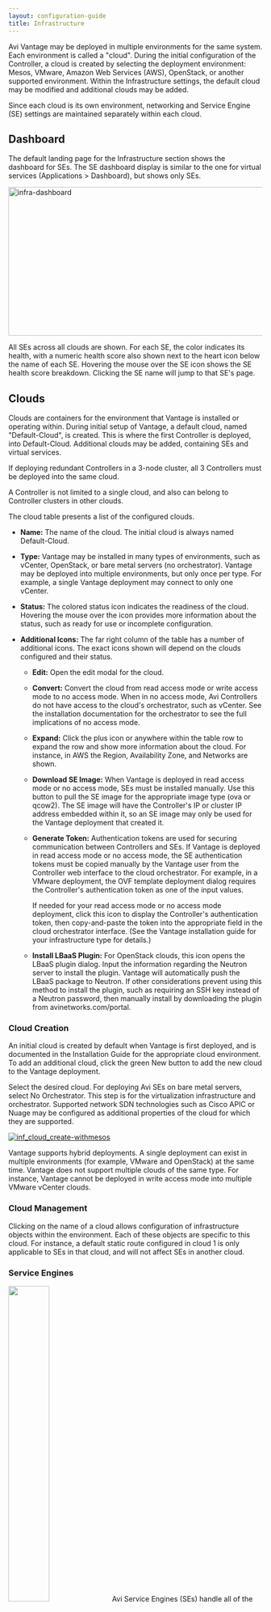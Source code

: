 ```yaml
---
layout: configuration-guide
title: Infrastructure
---
```


Avi Vantage may be deployed in multiple environments for the same system. Each environment is called a "cloud". During the initial configuration of the Controller, a cloud is created by selecting the deployment environment: Mesos, VMware, Amazon Web Services (AWS), OpenStack, or another supported environment. Within the Infrastructure settings, the default cloud may be modified and additional clouds may be added.

Since each cloud is its own environment, networking and Service Engine (SE) settings are maintained separately within each cloud.

## Dashboard

The default landing page for the Infrastructure section shows the dashboard for SEs. The SE dashboard display is similar to the one for virtual services (Applications > Dashboard), but shows only SEs.

<a href="img/infra-dashboard-1.png" rel="attachment wp-att-5194"><img src="img/infra-dashboard-1.png" alt="infra-dashboard" width="919" height="294" class="alignnone size-full wp-image-5194" /></a>

All SEs across all clouds are shown. For each SE, the color indicates its health, with a numeric health score also shown next to the heart icon below the name of each SE. Hovering the mouse over the SE icon shows the SE health score breakdown. Clicking the SE name will jump to that SE's page.

## Clouds

Clouds are containers for the environment that Vantage is installed or operating within. During initial setup of Vantage, a default cloud, named "Default-Cloud", is created. This is where the first Controller is deployed, into Default-Cloud. Additional clouds may be added, containing SEs and virtual services.

If deploying redundant Controllers in a 3-node cluster, all 3 Controllers must be deployed into the same cloud.

A Controller is not limited to a single cloud, and also can belong to Controller clusters in other clouds.

The cloud table presents a list of the configured clouds.

*   **Name:** The name of the cloud. The initial cloud is always named Default-Cloud.

*   **Type:** Vantage may be installed in many types of environments, such as vCenter, OpenStack, or bare metal servers (no orchestrator). Vantage may be deployed into multiple environments, but only once per type. For example, a single Vantage deployment may connect to only one vCenter.

*   **Status:** The colored status icon indicates the readiness of the cloud. Hovering the mouse over the icon provides more information about the status, such as ready for use or incomplete configuration.

*   **Additional Icons:** The far right column of the table has a number of additional icons. The exact icons shown will depend on the clouds configured and their status.
    
    *   **Edit:** Open the edit modal for the cloud.
    
    *   **Convert:** Convert the cloud from read access mode or write access mode to no access mode. When in no access mode, Avi Controllers do not have access to the cloud's orchestrator, such as vCenter. See the installation documentation for the orchestrator to see the full implications of no access mode.
    
    *   **Expand:** Click the plus icon or anywhere within the table row to expand the row and show more information about the cloud. For instance, in AWS the Region, Availability Zone, and Networks are shown.
    
    *   **Download SE Image:** When Vantage is deployed in read access mode or no access mode, SEs must be installed manually. Use this button to pull the SE image for the appropriate image type (ova or qcow2). The SE image will have the Controller's IP or cluster IP address embedded within it, so an SE image may only be used for the Vantage deployment that created it.
    
    *   **Generate Token:** Authentication tokens are used for securing communication between Controllers and SEs. If Vantage is deployed in read access mode or no access mode, the SE authentication tokens must be copied manually by the Vantage user from the Controller web interface to the cloud orchestrator. For example, in a VMware deployment, the OVF template deployment dialog requires the Controller's authentication token as one of the input values.
        
        If needed for your read access mode or no access mode deployment, click this icon to display the Controller's authentication token, then copy-and-paste the token into the appropriate field in the cloud orchestrator interface. (See the Vantage installation guide for your infrastructure type for details.)
    
    *   **Install LBaaS Plugin:** For OpenStack clouds, this icon opens the LBaaS plugin dialog. Input the information regarding the Neutron server to install the plugin. Vantage will automatically push the LBaaS package to Neutron. If other considerations prevent using this method to install the plugin, such as requiring an SSH key instead of a Neutron password, then manually install by downloading the plugin from avinetworks.com/portal.

### Cloud Creation

An initial cloud is created by default when Vantage is first deployed, and is documented in the Installation Guide for the appropriate cloud environment. To add an additional cloud, click the green New button to add the new cloud to the Vantage deployment.

Select the desired cloud. For deploying Avi SEs on bare metal servers, select No Orchestrator. This step is for the virtualization infrastructure and orchestrator. Supported network SDN technologies such as Cisco APIC or Nuage may be configured as additional properties of the cloud for which they are supported.

<a href="img/inf_cloud_create-withmesos.jpg" rel="attachment wp-att-4542"><img src="img/inf_cloud_create-withmesos.jpg" alt="inf_cloud_create-withmesos" class="alignnone size-full wp-image-4542" /></a>

Vantage supports hybrid deployments. A single deployment can exist in multiple environments (for example, VMware and OpenStack) at the same time. Vantage does not support multiple clouds of the same type. For instance, Vantage cannot be deployed in write access mode into multiple VMware vCenter clouds.

### Cloud Management

Clicking on the name of a cloud allows configuration of infrastructure objects within the environment. Each of these objects are specific to this cloud. For instance, a default static route configured in cloud 1 is only applicable to SEs in that cloud, and will not affect SEs in another cloud.

### Service Engines

<img src="img/architecture_2-1.jpg" height="40%" width="40%" class="alignright" /> Avi Service Engines (SEs) handle all of the data plane operations within Vantage. SEs host the virtual services and require either direct or routable access to all client and server networks a virtual service touches.

A typical Vantage deployment may have many SEs for various purposes, such as redundancy, scalability, and accommodating large numbers of applications being served. SEs are always grouped within the context of a SE group, which provides settings for high availability, scalability, and potentially resource isolation for tenants.

*   [Service Engines Page ›][1]

*   [Service Engine Quick Info Popup ›][2]

*   [Create a Service Engine ›][3]

*   [Delete a Service Engine ›][4]

<a name="service-envgines"></a>

#### Service Engines Page

The Service Engines page lists the SEs that are currently configured in Vantage.

<a href="img/se-list.png" rel="attachment wp-att-5168"><img src="img/se-list.png" alt="se-list" width="919" height="434" class="alignnone size-full wp-image-5168" /></a>

To display the SE list for a cloud, select Infrastructure > Clouds, click on a cloud name, and click Service Engines.

This page includes the following functions:

*   **Search:** Search through the list of object names.

*   **Edit:** Opens the Edit Service Engine popup.

This page contains the following information for each SE in the selected cloud:

*   **Name:** Lists the name of each SE. Clicking the name of an SE opens the Analytics tab of the Service Engine Details page.

*   **Health:** Provides both a numeric health score from 1-100 and a color-coded status to provide quick information about the health of the SE.
    
    *   Hovering the cursor over the score opens the Health Score popup for the SE.
    
    *   The View Health link at the bottom of the popup opens the Health tab of the Service Engine Details page.
    
    *   Clicking within the Health Score opens the Analytics tab of the Service Engine Details page.

> **Note:** Clicking on blank space in the Service Engine row will expand the row to show the list of virtual services assigned this this SE.

<a name="service-engine-details"></a>

#### Service Engines Details Page

The Service Engine Details page shows information about the currently selected SE.

<a href="img/se-details-drilleddown.png" rel="attachment wp-att-5178"><img src="img/se-details-drilleddown.png" alt="se-details-drilleddown" width="921" height="709" class="alignnone size-full wp-image-5178" /></a>

This page contains the following popup and tabs:

*   [Quick Info Popup ›][5]

*   [Analytics Tab ›][6]

*   [Health Tab ›][7]

*   [Events Tab ›][8]

*   [Alerts Tab ›][9]

<a name="quickinfo-popup"></a>

#### Service Engine Quick Info

Hovering over or clicking the name of the SE in the top left corner of the Service Engine Details page opens the Service Engine Info popup for that SE.

<a href="img/se-details-hoverover.png" rel="attachment wp-att-5171"><img src="img/se-details-hoverover.png" alt="se-details-hoverover" width="360" height="426" class="alignnone size-full wp-image-5171" /></a>

This popup provides the following information for the SE:

*   **Management IP:** IP address the SE uses to communicate with the Controller.

*   **Uptime:** The amount of time in days and hours that the SE has been either active or down.

*   **Management Interface:** Network interface being used to allow the SE to communicate with the Controller. This address is reserved for management, and is not used for data plane or load balanced traffic. If management and data plane traffic will share the same network, they will still use two separate network interfaces and IP addresses.

*   **Management Network:** Network used by the SE to communicate with the Controller. This may be the same network as one of the data networks used for load balancing. Best practice is to utilize a separate, dedicated network for control plane communications.

*   **Service Engine group:** SE group that this SE belongs to. If you did not create an SE group, or the virtual service was not assigned to a unique SE group, then a new SE will default to the Default SE group.

*   **Physical Host:** IP address of the physical server hosting the virtual machine on which the SE is running.

*   **System Memory:** Amount of used versus available memory. Memory utilization should not exceed 90% for an extended period of time.

*   **Disk Usage:** Percentage of allocated storage space being used by the SE. By default, an SE will be allocated 10 GB of storage. As the storage becomes full, logs may be purged prior to indexing. Adding more storage to a SE allows a greater volume of logs to be stored.

*   **Number of CPUs:** Number of virtual CPU cores allocated to the SE. An idle SE will still consume some CPU as it is running normal housekeeping processes. An SE should not exceed 90% for an extended period of time as it may introduce latency in client transactions.

<a name="analytics-tab"></a>

#### Service Engine Analytics

The Analytics tab presents information about various performance metrics over the time period selected.

##### Service Engine Analytics: Metrics

The following metrics are available for SEs:

<img src="img/infra-se-metric1.jpg" class="alignright" style="margin: 10px 0 10px 10px" />

*   **Throughput:** Total bandwidth flowing through the SE for all virtual services being hosted by that SE. This includes the bandwidth flowing in and out of the SE between the client and the virtual service, and the traffic between the SE and the servers. Thus, an SE may report approximately double the throughput of its virtual services.

<img src="img/infra-se-metric2.jpg" class="alignright" style="margin: 10px 0 10px 10px" />

*   **CPU Usage:** Displays the utilization of the CPUs allocated to the SE. The total number of CPUs appears in the Service Engine Quick Info Popup. Under normal conditions, CPU usage should not regularly exceed 90%, as this may cause latency in the virtual services and disrupt the client experience. The CPU Usage metric tile shows a horizontal bar indicating current usage, with a red line at the right to indicate how close the SE is to pushing the limits of its available CPU capacity.
    
    You may indirectly control or improve CPU usage by taking actions, such as:
    
    *   **Configuration:** Changing the configuration of virtual services, such as changing SSL or compression settings, will impact the CPU usage.
    
    *   **CPU Allocation:** Allocating more vCPUs per SE. The default setting is two vCPUs per SE. Increasing this number is particularly useful for tasks such as SSL termination or compression which heavily consume CPU resources. The setting for the number of vCPUs assigned to an SE is in the SE group.
    
    *   **Scale Out:** Reduce the CPU load by scaling this SE's virtual services across additional SEs, which will increase the total capacity and reduce the load on this SE. The high availability setting of the SE group dictates when a virtual service should be scaled out across additional SEs or simply migrated away from a busy SE.
    
    *   **CPU Reservation:** By default, CPUs resource is not reserved in a VMware deployment. Within vCenter, you may enable reservation for the SE's virtual machine, which guarantees that other virtual machines sharing the same physical host server will not be able to borrow or compete for CPU resources. This setting may be changed in the SE group properties. Changes will take effect for new SEs only. To make this change for existing SEs, it must be manually changed within vCenter. Refer to your VMware documentation.

<img src="img/infra-se-metric3.jpg" class="alignright" style="margin: 10px 0 10px 10px" />

*   **Interface Throughput:** Shows the combined throughput for all network interfaces utilized by this SE. Throughput is measured as both client and server side of any virtual services, plus the management traffic between the SE and the Controllers.

<img src="img/infra-se-metric4.jpg" class="alignright" style="margin: 10px 0 10px 10px" />

*   **Virtual Service Throughput:** Shows the combined throughput for all network interfaces utilized by this SE. Throughput is measured as both client and server side of any virtual services, plus the management traffic between the SE and the Controllers.

##### Service Engine Analytics: Chart Pane

The main chart pane in the middle of the Analytics tab displays a detailed historical chart of the selected Metric tile for the current virtual service, pool, or SE.

*   Hovering the mouse over any point in the chart will display the results for that selected time in a popup window.

*   Clicking within the chart will freeze the popup at that point in time. This may be useful when the chart is scrolling as the display updates over time.

*   Clicking again will unfreeze the highlighted point in time.

![][10]

Many charts contain radio buttons in the top right that allow you to customize which data should be excluded from the chart. For example, if the End to End Timing chart is heavily skewed by one very large metric, then deselecting that metric by clearing the appropriate radio button will re-factor the chart based on the remaining metrics shown. This may change the value of the vertical Y-axis.

Some charts also contain overlay items, which will appear as color-coded icons along the bottom of the chart.

##### Service Engine Analytics: Overlays Pane

The overlays pane allows you to overlay icons signifying important events within the timeline of the chart pane. This feature helps you correlate anomalies, alerts, configuration changes, and system events with changes in traffic patterns.

![][11]

Within the overlays pane:

*   Each overlay type displays the number of entries for the selected time period.

*   Clicking an overlay button toggles that overlay's icons in the chart pane. The button lists the number of instances (if any) of that event type within the selected time period.

*   Selecting an overlay button displays the icon for the selected event type along the bottom of the chart pane. Multiple overlay icon types may overlap. Clicking the overlay type's icon in the chart pane will bring up additional data below the Overlay Items bar. The following overlay types are available:
    
    *   **Anomalies:** Display anomalous traffic events, such as a spike in server response time, along with corresponding metrics collected during that time period.
    
    *   **Alerts:** Display alerts, which are filtered system-level events that have been deemed important enough to notify an administrator.
    
    *   **Config Events:** Display configuration events, which track configuration changes made to Vantage by either an administrator or an automated process.
    
    *   **System Events:** Display system events, which are raw data points or metrics of interest. System events can be noisy, and are best used by alerts which filter and classify these raw events by severity.

##### SE Analytics: Anomalies Overlay

The Anomalies overlay displays periods during which traffic behavior was considered abnormal based on recent historical moving averages. Changing the time interval will provide greater granularity and potentially show more anomalies. Clicking the Anomalies Overlay button displays yellow anomaly icons in the chart pane, which can scroll down to view additional information related to that anomaly. During times of anomalous traffic, Vantage records any metrics that have deviated from the norm, which may provide hints as to the root cause of the anomaly.

> Note: An anomaly is defined as a metric that has a deviation of 4 sigma or greater across the moving average of the chart.
> 
> Note: Anomalies are not recorded or displayed in the real time mode.

These metrics are defined as follows:

![][12]

*   **Timestamp:** Date and time when the anomaly was detected. This may either span the full duration of the anomaly, or merely be near the same time window.

*   **Type:** The specific metric deviating from the norm during the anomaly period. To be included, the metric deviation must be greater than 4 sigma. Numerous types of metrics, such as CPU utilization, bandwidth, or disk I/O may trigger anomalous events.

*   **Entity:** Name of the specific object that is reporting this metric.

*   **Entity Type:** Type of entity that caused the anomaly. This may be one of the following:
    
    *   Virtual Machine (server); these metrics require Vantage to be configured for either read or write access to the virtualization orchestrator such as vCenter or OpenStack. In the example above, CPU utilization of the two servers was learned by querying vCenter.
    
    *   Virtual service
    
    *   SE

*   **Time Series:** Thumbnail historical graph for the selected metric, including the most current value for the metric which will be data on the far right. Moving the mouse over the chart pane will show the value of the metric for the selected time. Use this to compare the normal, current, and anomaly time periods.

*   **Deviation:** Change or deviation from the moving average, either higher or lower. The time window for the moving average depends on the time series selected for the Analytics tab.

##### SE Analytics: Alerts Overlay

The Alerts overlay displays the results of any events that meet the filtering criteria defined in the Alerts tab. Alerts notify administrators about important information or changes to a site that may require immediate attention.

Alerts may be transitory, meaning they may expire after a defined period of time. For instance, Vantage may generate an alert if a server is down and then allow that alert to expire after a specified time period once the server comes back online. The original event remains available for later troubleshooting purposes.

Clicking the Alerts icon in the Overlay Items bar displays any red Alerts icons in the chart Pane. Selecting one of these chart alerts will bring up additional information below the Overlay Items bar, which will show the following information:

![][13]

*   **Timestamp:** Date and time when the Alert occurred.

*   **Resource Name:** Name of the object that is reporting the Alert.

*   **Level:** Severity of the Alert. You can use the priority level to determine whether additional notifications should occur, such as sending an email to administrators or sending a log to Syslog servers. The level may be one of the following:
    
    *   **High:** Red
    
    *   **Medium:** Yellow
    
    *   **Low:** Blue

*   **Summary:** Brief description of the event.

*   **Actions:**
    
    *   **Dismiss** the Alert with the red X to remove it from both the list shown and the Alert icon the chart pane. Dismissing an Alert here is the same as dismissing it via the bell icon at the top of the screen next to the Health Score, or dismissing it via the Alerts tab.
    
    *   **Edit** the Alert filter to make Vantage more or less sensitive to generating new [alerts][14].

*   **Expand/Contract:** Clicking the plus (+) or minus sign (-) for an Alert opens and closes a sub-table showing more detail about the Alert. This will typically show the original events that triggered the alert.

##### SE Analytics: Config Events Overlay

The Config Events overlay displays configuration events, such as changing the Vantage configuration by adding, deleting, or modifying a pool, virtual service, or SE, or an object related to the object being inspected. If traffic dropped off at precisely 10:00 a.m., and at that time an administrator made a change to the virtual services security settings, there's a good chance the cause of the change in traffic was due to the (mis)configuration.

![][15]

Clicking the Config Events icon in the Overlay Items bar displays any blue Config Event icons in the chart pane. Selecting one of these chart alerts will bring up additional information below the Overlay Items bar, which will show the following information:

*   **Timestamp:** Date and time when the configuration change occurred.

*   **Event Type:** Always be scoped to *Configuration* event types.

*   **Resource Name:** Name of the object that has been modified.

*   **Event Code:** There are three event codes:
    
    *   CONFIG_CREATE
    
    *   CONFIG_UPDATE
    
    *   CONFIG_DELETE

*   **Description:** Brief description of the event.

*   **Expand/Contract:** Clicking the plus (+) or minus sign (-) for a configuration event either expands or contracts a sub-table showing more detail about the event. When expanded, this shows a difference comparison of the previous configuration versus the new configuration, as follows:
    
    *   Additions to the configuration, such as adding a health monitor, will be highlighted in green in the new configuration.
    
    *   Removing a setting will be highlighted in red in the previous configuration.
    
    *   Changing an existing setting will be highlighted in yellow in both the previous and new configurations.

##### SE Analytics: System Events Overlay

This overlay displays System Events relevant to the current object, such as a server changing status from up to down or the health score of a virtual service changing from 50 to 100.

Clicking the System Events icon in the Overlay Items bar displays any purple System Event icons in the chart pane. Select a system event icon in the chart pane to bring up more information below the Overlay Items bar.

*   **Timestamp:** Date and time when the system even occurred.

*   **Event Type:** This will always be System.

*   **Resource Name:** Name of the object that triggered the event.

*   **Event Code:** High-level definition of the event, such as VS_Health_Change or VS_Up.

*   **Description:** Brief description of the system event.

*   **Expand/Contract:** Clicking the plus (+) or minus sign (-) for a system event expands or contracts that system event to show more information.

<a name="health-tab"></a>

#### Service Engine Health

The health score of an on object is comprised from the following scores:

*   **Performance:** Performance score (1-100) for the selected item. A score of 100 is ideal, meaning clients are not receiving errors and connections or requests are quickly returned.

*   **Resource Penalty:** Any penalty assessed because of resource availability issues is assigned a score, which is then subtracted from the Performance score. A score of 0 is ideal, meaning there are no obvious resource constraints on Vantage or virtualization orchestrator connected servers.

*   **Anomaly Penalty:** Any penalty assessed because of anomalous events is assigned a score, which is then subtracted from the Performance score. An ideal score is 0, which means Vantage has not seen recent anomalous traffic patterns that may imply future risk to the site.

*   **Health Score:** The final health score for the selected item equals the Performance Score minus the Resource and Anomaly Penalty scores.

The sidebar tiles show the scores of each of the three subcomponents of the health score, plus the total score. To determine why an object such as a virtual service has a low health score, select one of the first three tiles that is showing a subpar score.

This will bring up additional sub-components for the top level metric, such as pools, connection Apdex, Response Apdex, or others. Again, select the tile that is showing the worst score. Some tiles may have additional information shown in the main chart section that requires scrolling down to view. Clicking on a tile for another object such as a pool or SE will jump to the Insights page for that object.

The chart pane of the tab shows a detailed graph of the selected score:

*   Clicking any of the summary Metrics tiles on the sidebar displays the detailed version of that graph in the chart pane of the tab. Additional details may display at the bottom of the tab that show various factors contributing to that score.

*   Hovering your mouse cursor over any of the charts displays the health score for the selected date and time on all graphs.

<a name="events-tab"></a>

#### Service Engine Events

The Events tab presents system-generated events over the time period selected for the SE. System events are applicable to the context in which you are viewing them. For example, when viewing events for a SE, only events that are relevant to that object are displayed.

<a href="img/se-details-events.png" rel="attachment wp-att-5182"><img src="img/se-details-events.png" alt="se-details-events" width="922" height="392" class="alignnone size-full wp-image-5182" /></a>

The top of this tab displays the following items:

*   **Search:** The Search field allows you to filter the events using whole words contained within the individual events.

*   **Refresh:** Clicking Refresh updates the events displayed for the currently-selected time.

*   **Number:** The total number of events being displayed. The date/time range of those events appear beneath the Search field on the left.

*   **Clear Selected:** If filters have been added to the Search field, clicking the Clear Selected (**X**) icon on the right side of the search bar will remove those filters. Each active search filter will also contain an **X** that you can click to remove the specific filter.

*   **Histogram:** The Histogram shows the number of events over the period of time selected. The X-axis is time, while the Y-axis is the number of events during that bar’s period of time.
    
    *   Hovering the cursor over a Histogram bar displays the number of entries represented by that bar, or period of time.
    
    *   Click and drag inside the histogram to refine the date/time period which further filters the events shown. When drilling in on the time in the Histogram, a Zoom to selected link appears above the Histogram. This expands the drilled in time to expand to the width of the Histogram, and also changes the Displaying pull-down menu to Custom. To return to the previously selected time period, use the Display pull-down menu.

The table at the bottom of the **Events** tab displays the events that matched the current time window and any potential filters. The following information appears for each event:

*   **Timestamp:** Date and time the event occurred. Highlighting a section of the histogram allows further filtering of events within a smaller time window.

*   **Event Type:** This may be one of the following:
    
    *   **System:** System events are generated by Vantage to indicate a potential issue or create an informational record, such as VS_Down.
    
    *   **Configuration:** Configuration events track changes to the Vantage configuration. These changes may be made by an administrator (through the CLI, API, or GUI), or by automated policies.

*   **Resource Name:** Name of the object related to the event, such as the pool, virtual service, SE, or Controller.

*   **Event Code:** A short event definition, such as Config_Action or Server_Down.

*   **Description:** A complete event definition. For configuration events, the description will also show the username that made the change.

*   **Expand/Contract:** Clicking the plus (+) or minus sign (-) for an event log either expands or contracts that event log. Clicking the + and – icons in the table header expands and collapses all entries in this tab.

For configuration events, expanding the event displays a difference comparison between the previous and new configurations.

*   New fields will appear highlighted in green in the new configuration

*   Removed fields will appear highlighted in red.

*   Changed fields will show highlighted in yellow.

<a name="alerts-tab"></a>

#### Service Engine Alerts

The Alerts tab displays specified events that have trigger an alert. Alert actions can be configured, and proactive notifications generated via Syslog or email in the Notifications tab of the Administration page. Alerts act as filters that provide notification for prioritized events or combinations of events through various mechanisms such as the Vantage web interface, email, or Syslog. Vantage includes a number of default alerts based on events deemed to be universally important.

The top of this tab shows the following items:

*   **Search:** The Search field allows you to filter the alerts using whole words contained within the individual alerts.

*   **Refresh:** Clicking Refresh updates the alerts displayed for the currently-selected time.

*   **Number:** The total number of alerts being displayed. The date/time range of those alerts appear beneath the Search field on the left.

*   **Dismiss:** Select one or more alerts from the table below then click Dismiss to remove the alert from the list.

> Note: Alerts are transitory, meaning they will eventually and automatically expire. Their intent is to notify an administrator of an issue, rather than being the definitive record for issues. Alerts are based on events, and the parent event will still be in the events record.

The table at the bottom of the Alerts tab displays the following alert details:

![][16]

*   **Timestamp:** Date and time when the alert was triggered. Changing the time interval using the Displaying pull-down menu may potentially show more alerts.

*   **Resource Name:** Name of the object that is the subject of the alert, such as a Server or virtual service.

*   **Level:** Severity level of the alert, which can be High, Medium, or Low. Specific notifications can be set up for the different levels of alerts via the Administration page's Alerts Overlay.

*   **Summary:** Summarized description of the alert.

*   **Action:** Click the appropriate button to act on the alert:
    
    *   **Dismiss:** Clicking the red **X** dismisses the alert and removes it from the list of displayed alerts.
    
    *   **Edit:** Clicking the blue pencil icon opens the Edit Alert Config popup for the alert configuration that triggered this alert. This can include a verbose and customized description of the alert or allow an administrator to alter settings such as the severity of the alert.

*   **Expand/Contract:** Clicking the plus (**+**) or minus sign (**-**) for an event log either expands or contracts that event log to display more information. Clicking the **+** and **–** icon in the table header expands and collapses all entries in this tab

<a name="create-service-engine"></a>

#### Service Engine Create: Write Access Mode Deployments

An Avi Controller that is deployed in write access mode has full write access to the virtualization platform and can automatically deploy new SEs and modify the network configuration of existing SEs. The Controller will place the virtual service on a SE within a cluster and host that has optimal reachability to the servers. In a new Vantage deployment, the first SE will not be created until the first virtual service is created, as this is required to know which server network will be used.

<img src="img/inf_se_creation.jpg" class="alignright" style="margin: 20px 0 10px 10px" /> The health score of a newly created virtual service will appear as gray with an exclamation point while the SE is being created; hovering the mouse over the health score will show the status as Creating. During this time, the Controller copies the SE image file from itself to the host server, sets up virtual machine settings via the virtualization orchestrator, then sets the network adapters and IP addresses required to reach clients and servers. This process may take anywhere from a few seconds to a few minutes, depending on the time it takes to copy the SE image across the network to a physical host. If creation of the SE fails, the Controller will wait for five minutes and then attempt to recreate the SE on a new host.

In an established environment, a new virtual service may use an existing SE and thus be brought up immediately. Preferences for high availability, scalability, and number of virtual services per SE are defined within the SE group settings.

If all virtual services for a SE are deleted and the SE is no longer in use, the Controller will wait 120 minutes before automatically removing the unused SE. This setting may be configured via the SE group properties.

#### Service Engine Create: Read/No Access Mode Deployments

When Vantage is deployed in read access mode or no access mode, Vantage does not have write access to the virtualization infrastructure. In this case, an administrator must manually perform any operations that require write access to the virtualization environment (create and delete SEs and configure network settings).

A new virtual service may be able to use an existing SE, though it may still require an administrator to change the network settings such as adding a new network interface into a port group required for access to servers.

Creating a new SE when the Avi Controller has Read or no access to the virtualization platform is almost identical to the process described in the Installation Guide for your selected virtualization platform, except that:

*   If the data plane network interfaces (those processing load balanced traffic) need to be set to a static IP address, an administrator will need to manually match the network interface shown in the Avi Controller with the Network Adapter shown in the virtualization platform. The Controller cannot poll the Network Name because it does not have access to the virtualization platform.

*   An admin will need to find the MAC Address of the virtual machine's network adapter that clients wish to use, and then correspond that to the MAC Address shown in the Edit a Service Engine popup.

#### Edit a Service Engine

The Edit Service Engine popup allows an administrator to modify the network settings for the SE. To edit an SE, select Infrastructure > Service Engines and click on the SE name or on the edit icon.

<a href="img/se-edit.png" rel="attachment wp-att-5185"><img src="img/se-edit.png" alt="se-edit" width="745" height="588" class="alignnone size-full wp-image-5185" /></a>

> **Note:** Properties such as hardware resources and VLAN placement are configured within the SE group.

Many networking properties can be configured on the Networks tab and in the Service Engine Edit popup. Editing the SE properties will only affect the specific SE being modified; you will need to manually modify any new SE created thereafter. If Vantage has No access to the hypervisor, the administrator will need to manually edit the network and IP settings for each SE. For deployments in write access mode, editing the values on the Network tab is needed to ensure that any new SE will inherit the desired settings.

*   **Service Engine Group:** An SE may be manually migrated to a different SE group by selecting the new SE group from the dropdown menu. Moving a SE is not graceful. It will first terminate any existing connections.

*   **DHCP:** DHCP may be enabled per network interface, not per IP network. This is the default setting for all network interfaces. An SE attempting to use DHCP to acquire an IP address will retry every five minutes and will generate an error in the events log if it is unsuccessful.
    
    **Note:** A single interface may have multiple networks configured. It is therefore possible to have both DHCP and static IP addresses configured for a single interface.

*   **Default Gateway:** Enter a new IP address for the gateway in the Default Gateway field.

<a name="delete-service-engine"></a>

#### Delete a Service Engine

An SE may be deleted for many reasons, such as:

*   Placement on a different physical host.

*   Updating resource sizes (e.g. number of vCPUs)

*   Reduced load no longer requires as many SEs.

If Vantage is deployed to have write access mode to the hypervisor orchestrator, Vantage will automatically delete unused SEs. If Vantage is deployed in read access mode or no access mode, SEs may be deleted from the Controller, but it will still require an administrator to manually delete the SE from the virtualization platform.

**Note: To delete an SE from a Controller immediately rather than wait for the SE to time out based on the SE group settings, use the CLI or API.**

### Service Engine Group

An SE group is a collection of one or more SEs that may share properties, such as network access and failover. An SE cannot scale out across or fail over to an SE which is in a different SE group, even if both SEs share the same physical host or network properties. Different applications can thus receive guaranteed data plane isolation when deployed on different SE groups.

Virtual services created in a new Vantage deployment will be assigned to the Default-Group SE group. To deploy virtual services to a different SE group:

1.  Create a new SE group.

2.  Move or create the new virtual service in the new group using the Advanced tab of the Edit Virtual Service page.

When creating a new SE group in write access mode, no new SEs will be created until a virtual service is deployed to the SE group. In read access mode or no access mode deployments, the new SEs must be manually created. They will attempt to connect back to the Controller after they have booted up, at which point they will be added to the Default SE group. SEs in read access mode and no access mode deployments can be migrated to a new SE group, provided all virtual services deployed on the SE are disabled.

SEs in write access mode deployments cannot be migrated to new SE groups. Instead, the old SE is deleted and a new SE is created. This process is automatic if the virtual services are migrated.

#### Service Engine Groups Page

The Service Engine Groups page lists the configured SE groups.

<a href="img/se-group-list.png" rel="attachment wp-att-5156"><img src="img/se-group-list.png" alt="se-group-list" width="803" height="418" class="alignnone size-full wp-image-5156" /></a>

The table on this page contains the following information for each SE group:

*   **Name:** Lists the name of each SE group.

*   **# Service Engines:** Shows the number of SEs assigned to the SE group. Clicking the row on the table will show an expanded view with the names of SEs.

*   **Maximum Number of Service Engines:** Maximum number of SEs the group can contain.

*   **# Virtual Services:** Shows the number of virtual services assigned to the SE group. Clicking the row on the table will show an expanded view with the names of virtual services.

*   **HA Mode:** High availability mode configured for the group.

> Note: Clicking on the row of an SE will expand the row to show the names of SEs and virtual services configured.

**Note:** Only unused SE groups may deleted. If the SE group is in use by a virtual service, a popup will warn that dependent virtual services must first be deleted or migrated to other SE groups via the Virtual Service > Edit > Advanced properties tab. A tenant must always have a minimum of one configured SE group. The default SE group may be modified, but not deleted.

#### Create a Service Engine Group

To create or edit an SE group:

1.  Select Infrastructure > Clouds and click on the cloud name (for example, Default-Cloud).

2.  Select Service Engine Group to open the Service Engine Groups page, which lists the SE groups currently configured in Vantage.

3.  Click New Service Engine Group or click on an SE group anem in the table.

The create and edit popups for SE groups have identical properties. This popup includes the following tabs:

*   High Availability Tab

*   Advanced Tab

##### High Availability Tab

Click New in the Edit Service Engine Group popup to open the High Availability tab.

Edit the High Availability settings:

*   Name: Enter a unique name for the SE group in the Name field.

*   Optionally configure any setting within the High Availability tab.

*   Either click the Advanced Tab, or Save to return to the Service Engine Groups page.

##### Virtual Service High Availability Settings

<a href="img/se-group-ha-settings-1.png" rel="attachment wp-att-5161"><img src="img/se-group-ha-settings-1.png" alt="se-group-ha-settings" width="760" height="273" class="alignnone size-full wp-image-5161" /></a>

*   **High Availability Mode:** Controls how load is scaled across SEs and how Vantage handles SE redundancy and failures. Switching between the four HA modes will change the settings and options exposed below the slider bar. These modes provide a range of choices for using the fewest virtual machine resources versus providing the best high availability.

*   **Dedicated SEs:** Every virtual service IP address (which may be multiple virtual services on different ports, but sharing the same IP address) is allocated a redundant, dedicated pair of SEs and will be scaled across both (active/active). If an SE fails, the remaining SE will remain active. Maximum capacity will be halved while Vantage creates a new SE and replaces the failed SE.
    
    <table class="">
      <tr>
        <td>
          <table>
            <tr>
              <th>
                App
              </th>
              
              <th>
                Primary SE
              </th>
              
              <th>
                Active SE
              </th>
              
              <th>
                Standby SE
              </th>
            </tr>
            
            <tr>
              <td>
                WebApp1
              </td>
              
              <td>
                SE 1
              </td>
              
              <td>
                SE 1, 2
              </td>
              
              <td>
                n/a
              </td>
            </tr>
            
            <tr>
              <td>
                WebApp2
              </td>
              
              <td>
                SE 3
              </td>
              
              <td>
                SE 3, 4
              </td>
              
              <td>
                n/a
              </td>
            </tr>
          </table>
        </td>
        
        <td valign="top">
          <img src="img/inf_se_group_ha_1.png" style="margin-left: 20px" />
        </td>
      </tr>
    </table>

*   **Shared Active-Active Resources:** Every new virtual service will be striped across at least two SEs. This allows both better scale, but also faster failover times. If one of the SEs fails, capacity is temporarily reduced while another SE is configured or a new SE is created to backfill the down SE. This elastic mesh ensures maximum availability for virtual services while also ensuring that all SEs are utilized.
    
    <table class="">
      <tr>
        <td>
          <table>
            <tr>
              <th>
                App
              </th>
              
              <th>
                Primary SE
              </th>
              
              <th>
                Active SE
              </th>
              
              <th>
                Standby SE
              </th>
            </tr>
            
            <tr>
              <td>
                WebApp1
              </td>
              
              <td>
                SE 1
              </td>
              
              <td>
                SEs 1, 2
              </td>
              
              <td>
                n/a
              </td>
            </tr>
            
            <tr>
              <td>
                WebApp2
              </td>
              
              <td>
                SE 2
              </td>
              
              <td>
                SEs 1, 2
              </td>
              
              <td>
                n/a
              </td>
            </tr>
            
            <tr>
              <td>
                WebApp3
              </td>
              
              <td>
                SE 3
              </td>
              
              <td>
                SEs 3, 4
              </td>
              
              <td>
                n/a
              </td>
            </tr>
            
            <tr>
              <td>
                WebApp4
              </td>
              
              <td>
                SE 4
              </td>
              
              <td>
                SEs 3, 4
              </td>
              
              <td>
                n/a
              </td>
            </tr>
          </table>
        </td>
        
        <td valign="top">
          <img src="img/inf_se_group_ha_2.png" style="margin-left: 20px" />
        </td>
      </tr>
    </table>

*   **Shared Active-Standby Resources:** With this default mode, new virtual services will initially be stacked on a single SE until it reaches either resource capacity or the Maximum Virtual Services per SE setting. One extra, standby SE will also be created. In this mode, the SE group will always have the equivalent of one SE worth of capacity available. The illustration shows the distribution of virtual services across a new SE group. However, as virtual services grow and shrink in capacity, they may be scaled across any of the SEs. No SE is a strict standby, rather they may all be active, and if the system does not have enough capacity to absorb the loss of an individual SE, then a new one will be proactively created. On a busy system that has been active for some time, the virtual services may begin to look more like the illustration from the Shared Active/Active setting. The biggest difference between these two modes is Active-Standby starts with the Compact mode, stacking virtual services on fewer SEs until the load dictates otherwise, and the system will try to maintain the buffer of one SE worth of unused, available capacity.
    
    <table class="">
      <tr>
        <td>
          <table>
            <tbody>
              <tr>
                <td>
                  <b>App</b>
                </td>
                
                <td>
                  <b>Primary SE</b>
                </td>
                
                <td>
                  <b>Active SE</b>
                </td>
                
                <td>
                  <b>Standby SE</b>
                </td>
              </tr>
              
              <tr>
                <td>
                  WebApp1
                </td>
                
                <td>
                  SE 1
                </td>
                
                <td>
                  SE 1
                </td>
                
                <td>
                  SE 3
                </td>
              </tr>
              
              <tr>
                <td>
                  WebApp2
                </td>
                
                <td>
                  SE 1
                </td>
                
                <td>
                  SE 1
                </td>
                
                <td>
                  SE 3
                </td>
              </tr>
              
              <tr>
                <td>
                  WebApp3
                </td>
                
                <td>
                  SE 1
                </td>
                
                <td>
                  SE 1
                </td>
                
                <td>
                  SE 3
                </td>
              </tr>
              
              <tr>
                <td>
                  WebApp4
                </td>
                
                <td>
                  SE 1
                </td>
                
                <td>
                  SE 1
                </td>
                
                <td>
                  SE 3
                </td>
              </tr>
              
              <tr>
                <td>
                  WebApp5
                </td>
                
                <td>
                  SE 2
                </td>
                
                <td>
                  SE 2
                </td>
                
                <td>
                  SE 3
                </td>
              </tr>
            </tbody>
          </table>
        </td>
        
        <td valign="top">
          <img src="img/inf_se_group_ha_3.png" style="margin-left: 20px" />
        </td>
      </tr>
    </table>

*   **Shared Best Effort Availability:** This mode is similar to the Shared Active/Standby mode, except Vantage does not create a standby SE until an active SE fails. This will generally incur an outage of 30-90 seconds; however, creation time will depend on the speed of file copy and server bandwidth. This mode attempts to use the smallest possible number of virtual machines for SEs, but this does come at the cost of having the slowest recovery time for a SE failure.
    
    <table class="">
      <tr>
        <td>
          <table>
            <tbody>
              <tr>
                <td>
                  <b>App</b>
                </td>
                
                <td>
                  <b>Primary SE</b>
                </td>
                
                <td>
                  <b>Active SE</b>
                </td>
                
                <td>
                  <b>Standby SE</b>
                </td>
              </tr>
              
              <tr>
                <td>
                  WebApp1
                </td>
                
                <td>
                  SE 1
                </td>
                
                <td>
                  SE 1
                </td>
                
                <td>
                  n/a
                </td>
              </tr>
              
              <tr>
                <td>
                  WebApp2
                </td>
                
                <td>
                  SE 1
                </td>
                
                <td>
                  SE 1
                </td>
                
                <td>
                  n/a
                </td>
              </tr>
              
              <tr>
                <td>
                  WebApp3
                </td>
                
                <td>
                  SE 1
                </td>
                
                <td>
                  SE 1
                </td>
                
                <td>
                  n/a
                </td>
              </tr>
              
              <tr>
                <td>
                  WebApp4
                </td>
                
                <td>
                  SE 1
                </td>
                
                <td>
                  SE 1
                </td>
                
                <td>
                  n/a
                </td>
              </tr>
              
              <tr>
                <td>
                  WebApp5
                </td>
                
                <td>
                  SE 2
                </td>
                
                <td>
                  SE 2
                </td>
                
                <td>
                  n/a
                </td>
              </tr>
            </tbody>
          </table>
        </td>
        
        <td>
          <img src="img/inf_se_group_ha_4.png" style="margin-left: 20px" />
        </td>
      </tr>
    </table>

*   **Active Standby:** When enabled, each active SE will have a single corresponding standby SE. Failure of the active SE will cause the standby to take over as active. A new standby may be created if Vantage cannot recover the failed SE.

*   **Compactor:** When enabled, new virtual services are placed on existing SEs with other virtual services. Disabling this option places each new virtual service in its own SE until the maximum number of SEs for the SE group is reached. At this point, a new virtual service will be placed on the SE with the least utilization. When this option set, Vantage will attempt to conservatively create new SEs.

*   **Virtual Service per Service Engine:** Controls the maximum number of virtual services that may be deployed on a single SE. Another SE must be created or used if this maximum is reached. If Vantage reaches the maximum number of SEs, then no more virtual services can be deployed within the SE group.

*   **Scale per Virtual Service - Minimum:** The virtual service may be scaled across multiple SEs, which both increases potential capacity and ensures recovery from any failure while minimizing impact. Setting the minimum above 1 ensures that every virtual service starts out scaled across multiple SEs regardless of capacity requirements.

*   **Scale per Virtual Service - Maximum:** Sets the maximum number of SEs across which a virtual service may be scaled.

*   **Buffer Service Engine:** This option only exists for Active/Standby modes when the Compactor setting is True. The SE group will create an additional, dedicated standby SE for the group that will be used to replace any failed SE.

##### Service Engine Capacity and Limit Settings

<a href="img/se-group-limit-settings.png" rel="attachment wp-att-5188"><img src="img/se-group-limit-settings.png" alt="se-group-limit-settings" width="756" height="127" class="alignnone size-full wp-image-5188" /></a>

*   **Number of Service Engines:** defines the maximum SEs that may be created within a SE group. This number, combined with the virtual services per SE setting, dictate the maximum number of virtual services that can be created within an SE group. If this limit is reached, it is possible new virtual services may not be able to be deployed and will show a gray, undeployed status. This setting can be useful for limiting Vantage from consuming too many virtual machines.

*   **Memory per Service Engine:** Enter the amount of RAM, in MB, to allocate to all new SEs. Changes to this field will only affect new SEs. Allocating more memory to an SE will allow larger HTTP cache sizes, more concurrent TCP connections, better protection against certain DDoS attacks, and increased storage of un-indexed logs. This option is only applicable in write access mode deployments.
    
    *   **Memory Reserve:** Reserving memory ensures an SE will not have contention issues with over-provisioned host hardware. Reserving memory makes that memory unavailable for use by another virtual machine, even when the virtual machine that reserved those resources is powered down. Avi recommends reserving memory, as memory contention may randomly overwrite part of the SE memory, destabilizing the system. This option is applicable only for deployments in write access mode. For deployments in read access mode deployments or no access mode, memory reservation for the SE VM must be configured on the virtualization orchestrator.

*   **vCPU per Service Engine:** Enter the number of virtual CPU cores to allocate to new SEs. Changes to this setting do not affect existing SEs. This option is only applicable in write access mode. Adding CPU capacity will help with computationally expensive tasks, such as SSL processing or HTTP compression.
    
    *   **CPU Reserve:** Reserving CPU capacity with a virtualization orchestrator ensures a SE will not have issues with over-provisioned host hardware. Reserving CPU cores makes those cores unavailable for use by another virtual machine, even when the virtual machine that reserved those resources is powered down. This option is only applicable in write access mode deployments.

#### Advanced Service Engine Group Settings

The Advanced tab in the Edit Service Engine Group popup allows configuration of optional functionality for SE groups. This tab appears only when Avi Vantage is deployed in write access mode deployments.

Note: This tab appears only when Vantage is deployed in write access mode.

<a href="img/se-group-advanced-settings.png" rel="attachment wp-att-5215"><img src="img/se-group-advanced-settings.png" alt="se-group-advanced-settings" width="767" height="492" class="alignnone size-full wp-image-5215" /></a>

*   **Service Engine Name Prefix:** Enter the prefix to use when naming the SEs within the SE group. This name will be seen both within Vantage, and as the name of the virtual machine within the virtualization orchestrator.

*   **Service Engine Folder:** SE Virtual Machines for this SE group will be grouped under this folder name within the virtualization orchestrator.

*   **Delete Unused Service Engines After:** Enter the number of minutes to wait before the Controller deletes an unused SE. Traffic patterns can change quickly, and a virtual service may therefore need to scale across additional SEs with little notice. Setting this field to a high value ensures that Vantage keeps unused SEs around in case of a sudden spike in traffic. A shorter value means the Controller may need to recreate a new SE to handle a burst of traffic, which may take a couple of minutes. This option is only applicable in write access mode.

*   **Host Scope Service Engine Within:** SEs may be deployed on any host that most closely matches the resources and reachability criteria for placement. This setting directs the placement of SEs.
    
    *   **Any:** The default setting allows SEs to be deployed to any host that best fits the deployment criteria.
    
    *   **Cluster:** Excludes SEs from deploying within specified clusters of hosts. Checking the Include checkbox reverses the logic, ensuring SEs only deploy within specified clusters.
    
    *   **Host:** Excludes SEs from deploying on specified hosts. The Include checkbox reverses the logic, ensuring SEs only be deploy within specified hosts.

*   **Data Store Scope for Service Engine Virtual Machine:** Set the storage location for SEs. Storage is used to store the OVA (vmdk) file for VMware deployments.
    
    *   **Any:** Vantage will determine the best option for data storage.
    
    *   **Local:** The SE will only use storage on the physical host.
    
    *   **Shared:** Vantage will prefer using the shared storage location. Specific data stores may be Excluded or specified via Include.

*   **Virtual Service Placement:** When multiple SE groups exist within a tenant, the virtual service's Advanced tab may be used to choose which SE group to deploy the virtual service within. This may be set as a mandatory field to be populated when creating a virtual service, or when Auto is enabled, the Default-Group will be chosen.

*   **Management Network:** If the SEs require a different network for management than the Controller, it must be specified here. The SEs will use their management route to establish communications with the Controllers.

#### Service Engine Group Network Settings

The Networks tab presents the list of discovered and manually configured networks within your network environment. Individual networks can be configured for DHCP or a static IP address allocation. For VMware installations, port groups can be mapped to specific subnets.

*   **DVS versus Standard Switching:** VMware supports two modes for switching, Distributed Virtual Switching and Standard Switching. Vantage works with both methods; however, some environments may have both enabled at the same time. This will cause issues for Vantage because there may be multiple port groups per subnet, and the Controller may find duplicate networks for the same IP subnets when performing network discovery. Vantage does not know which network should be used to reach clients or servers and may therefore be unable to place a new virtual service or create a SE in the correct network. You can resolve this by excluding a redundant discovered network. The virtual service Advanced and pool Advanced tabs may alternatively be used to mitigate this issue by mandating a virtual service or pool be placed in a specific network.

*   **IP Address Allocation:** Vantage requires IP addresses for a SE to communicate on any desired network. By default, a SE requires one IP address for the management network to communicate with the Controller, and a separate IP address for each data network used by its virtual services or pool servers. If the management network and data network are the same, then the SE will still require two IP addresses. You can allocate IP addresses on either a per-SE basis or via the Networks tab.

*   **Network versus Service Engine:** Many network related settings may be configured within both the Network tab and the Service Engine Edit popup. Configurations made within the Network tab will be applied to any new SE created via write access mode. Changes made via the Service Engine Edit popup will only be applied to the specific SE modified.

Select Infrastructure > Networks to open the Networks tab.

The table on this tab provides the following information for each network:

![][17]

*   **Name:** Name of the network.

*   **Discovered Subnets:** These subnets are auto-discovered via the virtualization orchestrator. This field may be None, Excluded, or a list of one or more IP networks.

*   **Configured Subnets:** These subnets are IP networks manually added within the Vantage configuration. This is often an IP network that could not be automatically discovered.

#### Edit Service Engine Group Network Settings

Click the blue Edit icon to open the Edit Network popup.

![][18]

Enter the following information to edit the network:

*   **Network IP Address Management:** When the DHCP option is checked, SEs will attempt to acquire any necessary IP addresses via DHCP. If an SE is unable to acquire an IP address, it will wait five minutes and try again. If no DHCP server is available or if the IP address pool is exhausted, the SE will be unable to properly obtain an IP address and may not be able to configure itself or be able to host a virtual service. Setting this option to Static implies the SE will be assigned static IP addresses.

*   **Exclude Discovered Subnets:** IP networks that are discovered in a network or port group will be displayed in the blue table below this option. If there are multiple port groups with the same IP network, Vantage will not know which network should be used for the SEs, Virtual Servers, or when communicating with clients or servers. This is most common for VMware environments that use both DVS and standard switching. Excluding the subnets will exclude all subnets discovered for the network. To exclude a single subnet, first exclude all subnets and then re-add the desired subnets using the Add Subnet option.

*   **Add Subnets:** Manually add an IP subnet to this network. Use this options along with Exclude Discovered Subnets to override automated discovery for this network.
    
    *   **IP Subnet:** Specify the IP subnet settings for the new network. For instance: 10.1.1.1/24
    
    *   **Static IP Address Pool:** Instead of using DHCP for IP addresses for this network, SEs can use a statically allocated list of addresses. Add one or more IP addresses, either as a comma separated list or as a dash-separated range. While possible, it is not recommended to use both DHCP and a static IP pool at the same time. The IP pool allows Vantage to dynamically scale out virtual services and add new SEs. If the IP pool is exhausted for this network, then the Controller may not be able to provision or assign new SEs.

*   **Save** to return to the Networks tab.

#### Static Route

Static routes allow administrators to determine the next hop path for routed traffic. Static routes may be defined for an IP subnet or a specific IP address, determined by the subnet mask defined.

A static route may also be set as the default gateway. Default gateways may also be defined within the settings of an SE, which will override the global static routes, and will be specific to the modified SE. If DHCP is not used and a default gateway needs to be defined, then it is recommended to define the gateway within the Static Routes tab, which will be applicable to all SEs.

##### Static Routes Tab

Select Infrastructure > Networks > Static Routes to open the Static Routes tab. This tab includes the following functions:

*   **Search:** Search through the list of routes.

*   **Create:** Opens the Create Static Route popup.

*   **Edit:** Opens the Edit Static Route popup.

*   **Delete:** Delete the selected static routes.

The table on this tab provides the following information for each static route:

![][19]

*   **Index:** Each static route is given a unique identifier, which is used internally for referencing the route.

*   **Prefix:** Any egress traffic from Vantage matching this IP subnet will be sent to the IP address of the next hop gateway. A Prefix set to Default Gateway means all traffic that does not match any other static route Prefix will be forwarded to the Next Hop for the default gateway.

*   **Next Hop:** The gateway address to use when routing traffic to the IP network specified by the Prefix.

##### Create/Edit Static Route

The Create Static Route and Edit Static Route popups share the same interface.

![][20]

Enter the following information to create or edit a static route:

*   Check the **Default Gateway** checkbox if this route should be the default for SEs. A default gateway learned from DHCP will override this gateway and will be displayed in an individual SE.

*   **Prefix/Mask:** Any egress traffic from Vantage matching this IP subnet will be sent to the IP address of the next hop gateway. A Prefix set to Default Gateway means all traffic that does not match any other Prefix will be forwarded to the Next Hop for this Prefix entry.

*   **Next Hop:** The gateway address to use when routing traffic to the IP network specified by the Prefix.

*   **Save** to finish adding or editing the static route.

 [1]: #service-engines
 [2]: #service-engine-details
 [3]: #create-service-engine
 [4]: #delete-service-engine
 [5]: #quickinfo-popup
 [6]: #analytics-tab
 [7]: #health-tab
 [8]: #events-tab
 [9]: #alerts-tab
 [10]: /wp-content/uploads/2016/01/inf_chart_pane.jpg
 [11]: /wp-content/uploads/2016/01/details_overlays_about.jpg
 [12]: /wp-content/uploads/2016/01/details_overlays_anomalies.jpg
 [13]: /wp-content/uploads/2016/01/details_overlays_alerts.jpg
 [14]: http://kb.avinetworks.com/docs/configuration-guide/operations/alerts/
 [15]: /wp-content/uploads/2016/01/details_overlays_config_events.jpg
 [16]: /wp-content/uploads/2016/01/details_alerts_tab_10-1.jpg
 [17]: http://kb.avinetworks.com/wp-content/uploads/2016/01/inf_networks_networks_net-tab.jpg
 [18]: http://kb.avinetworks.com/wp-content/uploads/2016/01/inf_networks_editing.jpg
 [19]: http://kb.avinetworks.com/wp-content/uploads/2016/01/inf_networks_static_routes_statroute_tab.jpg
 [20]: http://kb.avinetworks.com/wp-content/uploads/2016/01/inf_networks_static_routes_create-edit.jpg